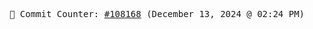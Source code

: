 <p align="center">
    <samp>
        📮 Commit Counter: <a href="https://github.com/Javascript-void0/Javascript-void0/commits/main">#108168</a> (December 13, 2024 @ 02:24 PM)
    </samp>
</p>